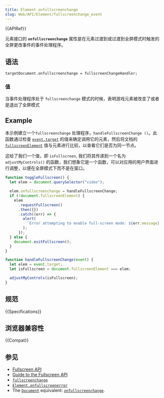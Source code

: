 ```yaml
---
title: Element.onfullscreenchange
slug: Web/API/Element/fullscreenchange_event
---
```


{{APIRef}}

元素接口的 **`onfullscreenchange`** 属性是在元素过渡到或过渡到全屏模式时触发的全屏更改事件的事件处理程序。

## 语法

```plain
targetDocument.onfullscreenchange = fullscreenChangeHandler;
```

### 值

当事件处理程序处于 `fullscreenchange` 模式的时候，表明游戏元素被改变了或者是退出了全屏模式

## Example

本示例建立一个`fullscreenchange` 处理程序，`handleFullscreenChange ()`。此函数通过检查 [`event.target`](/zh-CN/docs/Web/API/Event/target) 的值来确定调用它的元素，然后将文档的[`fullscreenElement`](/zh-CN/docs/Web/API/Document/fullscreenElement) 值与元素进行比较，以查看它们是否为同一节点。

这给了我们一个值，即 `isFullscreen`, 我们将其传递到一个名为 `adjustMyControls()` 的函数，我们想象它是一个函数，可以对应用的用户界面进行调整，以便在全屏模式下而不是在窗口。

```js
function toggleFullscreen() {
  let elem = document.querySelector("video");

  elem.onfullscreenchange = handleFullscreenChange;
  if (!document.fullscreenElement) {
    elem
      .requestFullscreen()
      .then({})
      .catch((err) => {
        alert(
          `Error attempting to enable full-screen mode: ${err.message} (${err.name})`,
        );
      });
  } else {
    document.exitFullscreen();
  }
}

function handleFullscreenChange(event) {
  let elem = event.target;
  let isFullscreen = document.fullscreenElement === elem;

  adjustMyControls(isFullscreen);
}
```

## 规范

{{Specifications}}

## 浏览器兼容性

{{Compat}}

## 参见

- [Fullscreen API](/zh-CN/docs/Web/API/Fullscreen_API)
- [Guide to the Fullscreen API](/zh-CN/docs/Web/API/Fullscreen_API/Guide)
- [`fullscreenchange`](/zh-CN/docs/Web/Events/fullscreenchange)
- [`Element.onfullscreenerror`](/zh-CN/docs/Web/API/Element/onfullscreenerror)
- The [`Document`](/zh-CN/docs/Web/API/Document) equivalent: [`onfullscreenchange`](/zh-CN/docs/Web/API/Document/onfullscreenchange).
